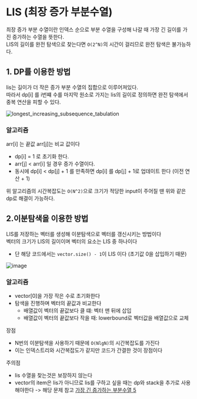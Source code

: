 # LIS (최장 증가 부분수열)

최장 증가 부분 수열이란 인덱스 순으로 부분 수열을 구성해 나갈 때 가장 긴 길이를 가진 증가하는 수열을 뜻한다. <br>
LIS의 길이를 완전 탐색으로 찾는다면 `O(2^N)`의 시간이 걸리므로 완전 탐색은 불가능하다.

## 1. DP를 이용한 방법
lis는 길이가 더 작은 증가 부분 수열의 집합으로 이루어져있다.<br>
따라서 dp[i] 를 i번쨰 수를 마지막 원소로 가지는 lis의 길이로 정의하면 완전 탐색에서 중복 연산을 피할 수 있다.<br>

![longest_increasing_subsequence_tabulation](https://user-images.githubusercontent.com/75887645/127164655-eed5ac52-34b8-451c-8711-ece1603f0ed8.gif)


### 알고리즘
arr[i] 는 끝값 arr[j]는 비교 값이다
- dp[i] = 1 로 초기화 한다.
- arr[j] < arr[i] 일 경우 증가 수열이다.
- 동시에 dp[i] < dp[j] + 1 를 만족하면 dp[i] 를 dp[j] + 1로 업데이트 한다 (이전 연산 + 1)

위 알고리즘의 시간복잡도는 `O(N^2)`으로 크기가 적당한 input이 주어질 땐 위와 같은 dp로 해결이 가능하다.

## 2.이분탐색을 이용한 방법
LIS를 저장하는 벡터를 생성해 이분탐색으로 벡터를 갱신시키는 방법이다<br>
벡터의 크기가 LIS의 길이이며 벡터의 요소는 LIS 중 하나이다<br>
* 단 해당 코드에서는 `vector.size() - 1`이 LIS 이다 (초기값 0을 삽입하기 때문)

![image](https://user-images.githubusercontent.com/75887645/152678576-e6c02a86-72d6-4eea-89e9-df5f5a1b4e3c.png)

### 알고리즘
- vector[0]을 가장 작은 수로 초기화한다
- 탐색을 진행하며 벡터의 끝값과 비교한다
  - 배열값이 벡터의 끝값보다 클 떄: 벡터 맨 뒤에 삽입
  - 배열값이 벡터의 끝값보다 작을 때: lowerbound로 벡터값을 배열값으로 교체

장점
- N번의 이분탐색을 사용하기 때문에 `O(NlgN)`의 시간복잡도를 가진다
- 이는 인덱스트리와 시간복잡도가 같지만 코드가 간결한 것이 장점이다

주의점
- lis 수열을 찾는것은 보장하지 않는다
- vector의 item은 lis가 아니므로 lis를 구하고 싶을 때는 dp와 stack을 추가로 사용해야한다
-> 해당 문제 참고 [가장 긴 증가하는 부분수열 5](https://github.com/ashpurple/Algorithm-Study/tree/main/Class%205/BOJ_14003_%EA%B0%80%EC%9E%A5%20%EA%B8%B4%20%EC%A6%9D%EA%B0%80%ED%95%98%EB%8A%94%20%EB%B6%80%EB%B6%84%EC%88%98%EC%97%B45)
  
